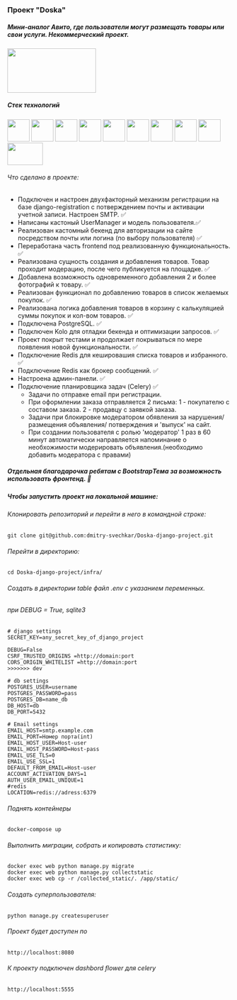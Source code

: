 ### Проект "Doska"
##### Мини-аналог Авито, где пользователи могут размещать товары или свои услуги. Некоммерческий проект.
<img src="https://github.com/dmitry-svechkar/pet_django/assets/138603861/aaefd3d8-af88-4fa3-ab38-ea7404c4345c.jpg" width="200" height="100" />

##### Стек технологий
<div>
<img src="https://cdn.jsdelivr.net/gh/devicons/devicon@latest/icons/python/python-original.svg" width="50" height="50">
<img src="https://cdn.jsdelivr.net/gh/devicons/devicon@latest/icons/django/django-plain.svg" width="50" height="50">
<img src="https://cdn.jsdelivr.net/gh/devicons/devicon@latest/icons/postgresql/postgresql-original.svg" width="50" height="50">
<img src="https://cdn.jsdelivr.net/gh/devicons/devicon@latest/icons/javascript/javascript-original.svg" width="50" height="50">
<img src="https://cdn.jsdelivr.net/gh/devicons/devicon@latest/icons/html5/html5-original-wordmark.svg" width="50" height="50">
<img src="https://cdn.jsdelivr.net/gh/devicons/devicon@latest/icons/css3/css3-original.svg" width="50" height="50">
<img src="https://cdn.jsdelivr.net/gh/devicons/devicon@latest/icons/redis/redis-original.svg" width="50" height="50">
<img src="https://cdn.jsdelivr.net/gh/devicons/devicon@latest/icons/docker/docker-original.svg" width="50" height="50">
<img src="https://cdn.jsdelivr.net/gh/devicons/devicon@latest/icons/nginx/nginx-original.svg" width="50" height="50">
<img src="https://github.com/dmitry-svechkar/Doska-django-project/assets/138603861/cdfcbedb-f605-4ab2-91ce-41cc450d7bf1" width="80" height="50">
</div>

###### Что сделано в проекте:
- Подключен и настроен двухфакторный механизм регистрации на базе django-registration c потверждением почты и активации учетной записи. Настроен SMTP. ✅
- Написаны кастоный UserManager и модель пользователя.✅ 
- Реализован кастомный бекенд для авторизации на сайте посредством почты или логина (по выбору пользователя) ✅
- Переработана часть frontend под реализованную функциональность. ✅
- Реализована сущность создания и добавления товаров. Товар проходит модерацию, после чего публикуется на площадке. ✅ 
- Добавлена возможность одновременного добавления 2 и более фотографий к товару. ✅
- Реализован функционал по добавлению товаров в список желаемых покупок. ✅
- Реализована логика добавления товаров в корзину с калькуляцией суммы покупок и кол-вом товаров. ✅
- Подключена PostgreSQL. ✅
- Подключен Kolo для отладки бекенда и оптимизации запросов. ✅
- Проект покрыт тестами и продолжает покрываться по мере появления новой функциональности. ✅
- Подключение Redis для кешировашия списка товаров и избранного. ✅
- Подключение Redis как брокер сообщений. ✅
- Настроена админ-панели. ✅
- Подключение планировщика задач (Celery) ✅
  - Задачи по отправке email при регистрации.
  - При оформлении заказа отправляется 2 письма: 1 - покупателю с составом заказа. 2 - продавцу c заявкой заказа. 
  - Задачи при блокировке модератором обявления за нарушения/ размещения объявления/ потверждения и 'выпуск' на сайт.
  - При создании пользователя с ролью 'модератор' 1 раз в 60 минут автоматически направляется напоминание о необхожимости модерировать объявления.(необходимо добавить модератора с правами)

##### Отдельная благодарочка ребятам с BootstrapТема за возможность использовать фронтенд. 🙏

##### Чтобы запустить проект на локальной машине:
###### Клонировать репозиторий и перейти в него в командной строке:

```
git clone git@github.com:dmitry-svechkar/Doska-django-project.git
```
###### Перейти в директорию:
```
cd Doska-django-project/infra/
```
###### Создать в директории table файл .env c указанием переменных.
###### при DEBUG = True, sqlite3

```
# django settings
SECRET_KEY=any_secret_key_of_django_project

DEBUG=False
CSRF_TRUSTED_ORIGINS =http://domain:port
CORS_ORIGIN_WHITELIST =http://domain:port
>>>>>>> dev

# db settings
POSTGRES_USER=username
POSTGRES_PASSWORD=pass
POSTGRES_DB=name_db
DB_HOST=db
DB_PORT=5432

# Email settings
EMAIL_HOST=smtp.example.com
EMAIL_PORT=Номер порта(int)
EMAIL_HOST_USER=Host-user
EMAIL_HOST_PASSWORD=Host-pass
EMAIL_USE_TLS=0
EMAIL_USE_SSL=1
DEFAULT_FROM_EMAIL=Host-user
ACCOUNT_ACTIVATION_DAYS=1
AUTH_USER_EMAIL_UNIQUE=1
#redis
LOCATION=redis://adress:6379

```
###### Поднять контейнеры
```
docker-compose up
```

###### Выполнить миграции, собрать и копировать статистику:
```
docker exec web python manage.py migrate
docker exec web python manage.py collectstatic
docker exec web cp -r /collected_static/. /app/static/
```
###### Создать суперпользователя:
```
python manage.py сreatesuperuser
```
###### Проект будет доступен по
```
http://localhost:8080
```
###### К проекту подключен dashbord flower для celery
```
http://localhost:5555
```
          
          
